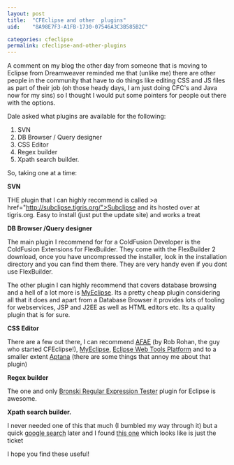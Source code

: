 ```yaml
---
layout: post
title:  "CFEclipse and other  plugins"
uid:	"8A98E7F3-A1FB-1730-07546A3C3B585B2C"

categories: cfeclipse
permalink: cfeclipse-and-other-plugins
---
```

A comment on my blog the other day from someone that is moving to Eclipse from Dreamweaver reminded me that (unlike me) there are other people in the community that have to do things like editing CSS and JS files as part of their job (oh those heady days, I am just doing CFC's and Java now for my sins) so I thought I would put some pointers for people out there with the options.

Dale asked what plugins are available for the following:
<ol>
<li>SVN</li>
<li>DB Browser / Query designer</li>
<li>CSS Editor</li>
<li>Regex builder</li>
<li>Xpath search builder.</li>
</ol>

So, taking one at a time:

<strong>SVN</strong>

THE plugin that I can highly recommend is called >a href="http://subclipse.tigris.org/">Subclipse</a> and its hosted over at tigris.org. Easy to install (just put the update site) and works a treat

<strong>DB Browser /Query designer</strong>

The main plugin I recommend for for a ColdFusion Developer is the ColdFusion Extensions for FlexBuilder. They come with the FlexBuilder 2 download, once you have uncompressed the installer, look in the installation directory and you can find them there. They are very handy even if you dont use FlexBuilder. 

The other plugin I can highly recommend that covers database browsing and a hell of a lot more is <a href="http://www.myeclipseide.com/">MyEclipse</a>. Its a pretty cheap plugin considering all that it does and apart from a Database Browser it provides lots of tooling for webservices, JSP and J2EE as well as HTML editors etc. Its a quality plugin that is for sure.

<strong>CSS Editor</strong>

There are a few out there, I can recommend <a href="http://robrohan.com/projects/afae/">AFAE</a> (by Rob Rohan, the guy who started CFEclipse!), <a href="http://www.myeclipseide.com/">MyEclipse</a>, <a href="http://www.eclipse.org/webtools/">Eclipse Web Tools Platform</a> and to a smaller extent <a href="http://www.aptana.com/">Aptana</a> (there are some things that annoy me about that plugin)

<strong>Regex builder</strong>

The one and only <a href="http://brosinski.com/regex/">Bronski Regular Expression Tester</a> plugin for Eclipse is awesome.

<strong>Xpath search builder.</strong>

I never needed one of this that much (I bumbled my way through it) but a quick <a href="http://www.google.co.uk/search?q=xpath+eclipse+plugin">google search</a> later and I found <a href="http://www.purpletech.com/xpe/index.jsp">this one</a> which looks like is just the ticket


I hope you find these useful!
